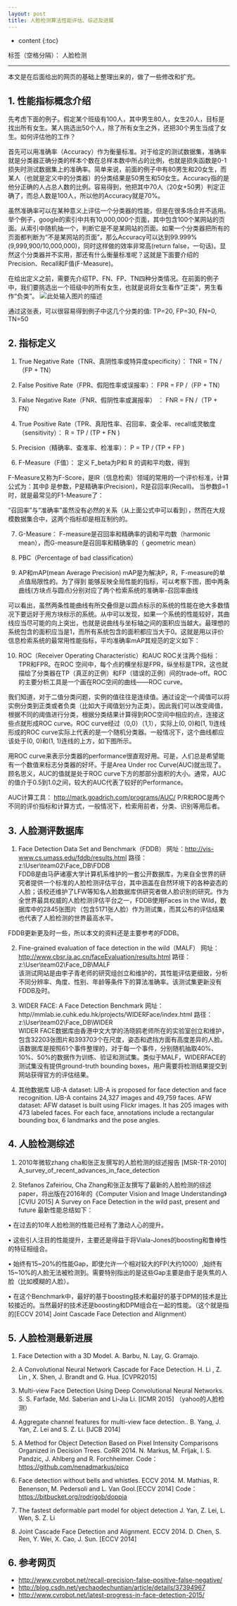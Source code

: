 ```yaml
---
layout: post
title: 人脸检测算法性能评估、综述及进展
---
```


* content
{:toc}


标签（空格分隔）： 人脸检测

---

本文是在后面给出的网页的基础上整理出来的，做了一些修改和扩充。

## 1.    性能指标概念介绍
先考虑下面的例子。假定某个班级有100人，其中男生80人，女生20人，目标是找出所有女生。某人挑选出50个人，除了所有女生之外，还把30个男生当成了女生。如何评估他的工作？
　　
　　

首先可以用准确率（Accuracy）作为衡量标准。对于给定的测试数据集，准确率就是分类器正确分类的样本个数在总样本数中所占的比例，也就是损失函数是0-1损失时测试数据集上的准确率。简单来说，前面的例子中有80男生和20女生，而某人（也就是定义中的分类器）的分类结果是50男生和50女生。Accuracy指的是他分正确的人占总人数的比例。容易得到，他把其中70人（20女+50男）判定正确了，而总人数是100人，所以他的Accuracy就是70%。


虽然准确率可以在某种意义上评估一个分类器的性能，但是在很多场合并不适用。举个例子，google的索引中共有10,000,000个页面，其中包含100个某网站的页面。从索引中随机抽一个，判断它是不是某网站的页面。如果一个分类器把所有的页面都判断为“不是某网站的页面”，那么Accuracy可以达到99.999%(9,999,900/10,000,000)，同时这样做的效率非常高(return false，一句话)。显然这个分类器并不实用，那还有什么衡量标准呢？这就是下面要介绍的Precision、Recall和F值(F-Measure)。


在给出定义之前，需要先介绍TP、FN、FP、TN四种分类情况。在前面的例子中，我们要挑选出一个班级中的所有女生，也就是说将女生看作“正类”，男生看作“负类”。
  ![此处输入图片的描述][1]
  
  
通过这张表，可以很容易得到例子中这几个分类的值: TP=20, FP=30, FN=0, TN=50

## 2.	指标定义
1)	True Negative Rate（TNR、真阴性率或特异度specificity）：
TNR = TN /（FP + TN）

2)	False Positive Rate（FPR、假阳性率或误报率）：
FPR = FP /（FP + TN）

3)	False Negative Rate（FNR、假阴性率或漏报率） ：
FNR = FN /（TP + FN）

4)	True Positive Rate（TPR、真阳性率、召回率、查全率、recall或灵敏度（sensitivity）：
R = TP / (TP + FN )

5)	Precision（精确率、查准率、检准率）：
P = TP / (TP + FP )

6)	F-Measure（F值）：
定义 F_beta为P和 R 的调和平均数，得到
 
F-Measure又称为F-Score，是IR（信息检索）领域的常用的一个评价标准，计算公式为：其中β 是参数，P是精确率(Precision)，R是召回率(Recall)。
当参数β=1时，就是最常见的F1-Measure了：

“召回率”与“准确率”虽然没有必然的关系（从上面公式中可以看到），然而在大规模数据集合中，这两个指标却是相互制约的。

7)	G-Measure：
F-measure是召回率和精确率的调和平均数（harmonic mean），而G-measure是召回率和精确率的（ geometric mean）

8)	PBC（Percentage of bad classification）
 
9)	AP和mAP(mean Average Precision)
mAP是为解决P，R，F-measure的单点值局限性的。为了得到 能够反映全局性能的指标，可以考察下图，图中两条曲线(方块点与圆点)分别对应了两个检索系统的准确率-召回率曲线
 
可以看出，虽然两条性能曲线有所交叠但是以圆点标示的系统的性能在绝大多数情况下要远好于用方块标示的系统。从中可以发现，如果一个系统的性能较好，其曲线应当尽可能的向上突出，也就是说曲线与坐标轴之间的面积应当越大。最理想的系统包含的面积应当是1，而所有系统包含的面积都应当大于0。这就是用以评价信息检索系统的最常用性能指标，平均准确率mAP其规范的定义如下：
 
10)	ROC（Receiver Operating Characteristic）和AUC 
ROC关注两个指标：TPR和FPR。在ROC 空间中，每个点的横坐标是FPR，纵坐标是TPR，这也就描绘了分类器在TP（真正的正例）和FP（错误的正例）间的trade-off。ROC的主要分析工具是一个画在ROC空间的曲线——ROC curve。

我们知道，对于二值分类问题，实例的值往往是连续值。通过设定一个阈值可以将实例分类到正类或者负类（比如大于阈值划分为正类）。因此我们可以改变阈值，根据不同的阈值进行分类，根据分类结果计算得到ROC空间中相应的点，连接这些点就形成ROC curve。ROC curve经过（0,0）（1,1），实际上(0, 0)和(1, 1)连线形成的ROC curve实际上代表的是一个随机分类器。一般情况下，这个曲线都应该处于(0, 0)和(1, 1)连线的上方，如下图所示。
 
用ROC curve来表示分类器的performance很直观好用。可是，人们总是希望能有一个数值来标志分类器的好坏。于是Area Under roc Curve(AUC)就出现了。顾名思义，AUC的值就是处于ROC curve下方的那部分面积的大小。通常，AUC的值介于0.5到1.0之间，较大的AUC代表了较好的Performance。

AUC计算工具：
http://mark.goadrich.com/programs/AUC/
P/R和ROC是两个不同的评价指标和计算方式，一般情况下，检索用前者，分类、识别等用后者。


  [1]: http://www.cvrobot.net/wp-content/uploads/2015/06/recall-precision-false-positive-false-negative-1.png



## 3.	人脸测评数据库
1)	Face Detection Data Set and Benchmark（FDDB）
网址：http://vis-www.cs.umass.edu/fddb/results.html
路径：z:\User\team02\Face_DB\FDDB\
FDDB是由马萨诸塞大学计算机系维护的一套公开数据库，为来自全世界的研究者提供一个标准的人脸检测评估平台，其中涵盖在自然环境下的各种姿态的人脸；该校还维护了LFW等知名人脸数据库供研究者做人脸识别的研究。作为全世界最具权威的人脸检测评估平台之一，FDDB使用Faces in the Wild，数据库中的2845张图片（包含5171张人脸）作为测试集，而其公布的评估结果也代表了人脸检测的世界最高水平。

FDDB更新更及时一些，所以本文的资料还是主要参考的FDDB。

2)	Fine-grained evaluation of face detection in the wild（MALF）
网址：http://www.cbsr.ia.ac.cn/faceEvaluation/results.html
路径：z:\User\team02\Face_DB\MALF\
该测试网站是由李子青老师的研究组创立和维护的，其性能评估更细致，分析不同分辨率、角度、性别、年龄等条件下的算法准确率。该测试集更新没有FDDB及时。

3)	WIDER FACE: A Face Detection Benchmark
网址：http//mmlab.ie.cuhk.edu.hk/projects/WIDERFace/index.html
路径：z:\User\team02\Face_DB\WIDER\
WIDER FACE数据库由香港中文大学的汤晓鸥老师所在的实验室创立和维护，包含32203张图片和393703个在尺度，姿态和遮挡方面有高度差异的人脸。该数据库是按照61个事件整理的，对于每一个事件，分别随机抽取40%、10%、50%的数据作为训练、验证和测试集。类似于MALF，WIDERFACE的测试集没有提供ground-truth bounding boxes，用户需要将检测结果提交到网站获得官方的评估结果。

4)	其他数据库
IJB-A dataset: IJB-A is proposed for face detection and face recognition. IJB-A contains 24,327 images and 49,759 faces.
AFW dataset: AFW dataset is built using Flickr images. It has 205 images with 473 labeled faces. For each face, annotations include a rectangular bounding box, 6 landmarks and the pose angles.

## 4.	人脸检测综述

1. 	2010年微软zhang cha和张正友撰写的人脸检测的综述报告
       [MSR-TR-2010] A_survey_of_recent_advances_in_face_detection
       
2.	Stefanos Zafeiriou, Cha Zhang和张正友撰写了最新的人脸检测的综述paper，将出版在2016年的《Computer Vision and Image Understanding》
       [CVIU 2015] A Survey on Face Detection in the wild past, present and future
最新性能总结如下：
 
•	在过去的10年人脸检测的性能已经有了激动人心的提升。

•	这些引人注目的性能提升，主要还是得益于将Viala-Jones的boosting和鲁棒性的特征相组合。

•	始终有15~20%的性能Gap，即使允许一个相对较大的FP(大约1000）,始终有15~10%的人脸无法被检测到。需要特别指出的是这些Gap主要是由于是失焦的人脸（比如模糊的人脸）。

•	在这个Benchmark中，最好的基于boosting技术和最好的基于DPM的技术是比较接近的。当然最好的技术还是boosting和DPM组合在一起的性能。（这个就是指的[ECCV 2014] Joint Cascade Face Detection and Alignment）

## 5.	人脸检测最新进展
1)	Face Detection with a 3D Model.   A. Barbu, N. Lay, G. Gramajo.

2)	A Convolutional Neural Network Cascade for Face Detection. H. Li , Z. Lin , X. Shen, J. Brandt and G. Hua. [CVPR2015]

3)	Multi-view Face Detection Using Deep Convolutional Neural Networks. S. S. Farfade, Md. Saberian and Li-Jia Li. [ICMR 2015]  （yahoo的人脸检测）

4)	Aggregate channel features for multi-view face detection.. B. Yang, J. Yan, Z. Lei and S. Z. Li. [IJCB 2014]

5)	A Method for Object Detection Based on Pixel Intensity Comparisons Organized in Decision Trees. CoRR 2014. N. Markus, M. Frljak, I. S. Pandzic, J. Ahlberg and R. Forchheimer. Code：https://github.com/nenadmarkus/pico

6)	Face detection without bells and whistles. ECCV 2014. M. Mathias, R. Benenson, M. Pedersoli and L. Van Gool.[ECCV 2014]  Code：https://bitbucket.org/rodrigob/doppia

7)	The fastest deformable part model for object detection J. Yan, Z. Lei, L. Wen, S. Z. Li

8)	Joint Cascade Face Detection and Alignment. ECCV 2014. D. Chen, S. Ren, Y. Wei, X. Cao, J. Sun. [ECCV 2014]

## 6.	参考网页

- http://www.cvrobot.net/recall-precision-false-positive-false-negative/
- http://blog.csdn.net/yechaodechuntian/article/details/37394967
- http://www.cvrobot.net/latest-progress-in-face-detection-2015/


